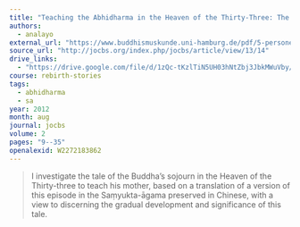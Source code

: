 ```yaml
---
title: "Teaching the Abhidharma in the Heaven of the Thirty-Three: The Buddha and His Mother"
authors:
  - analayo
external_url: "https://www.buddhismuskunde.uni-hamburg.de/pdf/5-personen/analayo/teaching-abhidharma.pdf"
source_url: "http://jocbs.org/index.php/jocbs/article/view/13/14"
drive_links:
  - "https://drive.google.com/file/d/1zQc-tKzlTiN5UH03hNtZbj3JbkMWuVby/view?usp=drivesdk"
course: rebirth-stories
tags:
  - abhidharma
  - sa
year: 2012
month: aug
journal: jocbs
volume: 2
pages: "9--35"
openalexid: W2272183862
---
```


> I investigate the tale of the Buddhaʼs sojourn in the Heaven of the Thirty-three to teach his mother, based on a translation of a version of this episode in the Saṃyukta-āgama preserved in Chinese, with a view to discerning the gradual development and significance of this tale.

